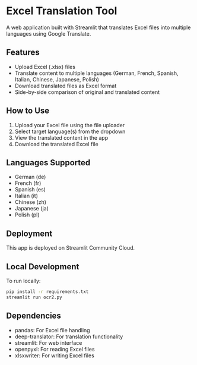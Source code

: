 # Excel Translation Tool

A web application built with Streamlit that translates Excel files into multiple languages using Google Translate.

## Features

- Upload Excel (.xlsx) files
- Translate content to multiple languages (German, French, Spanish, Italian, Chinese, Japanese, Polish)
- Download translated files as Excel format
- Side-by-side comparison of original and translated content

## How to Use

1. Upload your Excel file using the file uploader
2. Select target language(s) from the dropdown
3. View the translated content in the app
4. Download the translated Excel file

## Languages Supported

- German (de)
- French (fr)
- Spanish (es)
- Italian (it)
- Chinese (zh)
- Japanese (ja)
- Polish (pl)

## Deployment

This app is deployed on Streamlit Community Cloud.

## Local Development

To run locally:

```bash
pip install -r requirements.txt
streamlit run ocr2.py
```

## Dependencies

- pandas: For Excel file handling
- deep-translator: For translation functionality
- streamlit: For web interface
- openpyxl: For reading Excel files
- xlsxwriter: For writing Excel files
